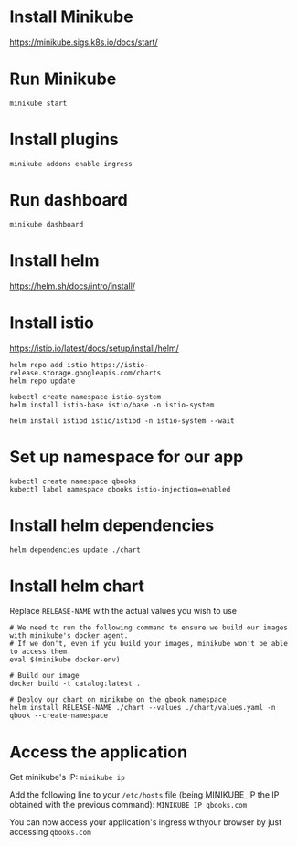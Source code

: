 # Install Minikube

https://minikube.sigs.k8s.io/docs/start/


# Run Minikube

`minikube start`


# Install plugins

`minikube addons enable ingress`


# Run dashboard

`minikube dashboard`


# Install helm

https://helm.sh/docs/intro/install/


# Install istio

https://istio.io/latest/docs/setup/install/helm/

```
helm repo add istio https://istio-release.storage.googleapis.com/charts
helm repo update

kubectl create namespace istio-system
helm install istio-base istio/base -n istio-system

helm install istiod istio/istiod -n istio-system --wait
```


# Set up namespace for our app

```
kubectl create namespace qbooks
kubectl label namespace qbooks istio-injection=enabled
```


# Install helm dependencies

```
helm dependencies update ./chart
```


# Install helm chart

Replace `RELEASE-NAME` with the actual values you wish to use
```
# We need to run the following command to ensure we build our images with minikube's docker agent.
# If we don't, even if you build your images, minikube won't be able to access them.
eval $(minikube docker-env)

# Build our image
docker build -t catalog:latest .

# Deploy our chart on minikube on the qbook namespace
helm install RELEASE-NAME ./chart --values ./chart/values.yaml -n qbook --create-namespace
```

# Access the application

Get minikube's IP:
`minikube ip`

Add the following line to your `/etc/hosts` file (being MINIKUBE_IP the IP obtained with the previous command):
`MINIKUBE_IP qbooks.com`

You can now access your application's ingress withyour browser by just accessing `qbooks.com`

